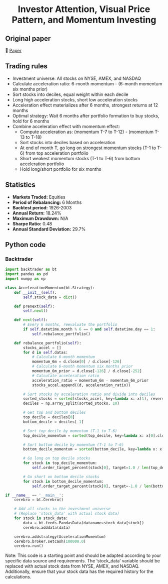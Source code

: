 <div align="center">
  <h1>Investor Attention, Visual Price Pattern, and Momentum Investing</h1>
</div>

## Original paper

📕 [Paper](https://papers.ssrn.com/sol3/papers.cfm?abstract_id=2292895)

## Trading rules

- Investment universe: All stocks on NYSE, AMEX, and NASDAQ
- Calculate acceleration ratio: 6-month momentum - (6-month momentum six months prior)
- Sort stocks into deciles, equal weight within each decile
- Long high acceleration stocks, short low acceleration stocks
- Acceleration effect materializes after 6 months, strongest returns at 12 months
- Optimal strategy: Wait 6 months after portfolio formation to buy stocks, hold for 6 months
- Combine acceleration effect with momentum effect:
    - Compute acceleration as: (momentum T-7 to T-12) - (momentum T-13 to T-18)
    - Sort stocks into deciles based on acceleration
    - At end of month T, go long on strongest momentum stocks (T-1 to T-6) from top acceleration portfolio
    - Short weakest momentum stocks (T-1 to T-6) from bottom acceleration portfolio
    - Hold long/short portfolio for six months

## Statistics

- **Markets Traded:** Equities
- **Period of Rebalancing:** 6 Months
- **Backtest period:** 1926-2003
- **Annual Return:** 18.24%
- **Maximum Drawdown:** N/A
- **Sharpe Ratio:** 0.48
- **Annual Standard Deviation:** 29.7%

## Python code

### Backtrader

```python
import backtrader as bt
import pandas as pd
import numpy as np

class AccelerationMomentum(bt.Strategy):
    def __init__(self):
        self.stock_data = dict()

    def prenext(self):
        self.next()

    def next(self):
        # Every 6 months, reevaluate the portfolio
        if self.datetime.month % 6 == 0 and self.datetime.day == 1:
            self.rebalance_portfolio()

    def rebalance_portfolio(self):
        stocks_accel = []
        for d in self.datas:
            # Calculate 6-month momentum
            momentum_6m = d.close[0] / d.close[-126]
            # Calculate 6-month momentum six months prior
            momentum_6m_prior = d.close[-126] / d.close[-252]
            # Calculate acceleration ratio
            acceleration_ratio = momentum_6m - momentum_6m_prior
            stocks_accel.append((d, acceleration_ratio))

        # Sort stocks by acceleration ratio and divide into deciles
        sorted_stocks = sorted(stocks_accel, key=lambda x: x[1], reverse=True)
        deciles = np.array_split(sorted_stocks, 10)

        # Get top and bottom deciles
        top_decile = deciles[0]
        bottom_decile = deciles[-1]

        # Sort top decile by momentum (T-1 to T-6)
        top_decile_momentum = sorted(top_decile, key=lambda x: x[0].close[0] / x[0].close[-6], reverse=True)

        # Sort bottom decile by momentum (T-1 to T-6)
        bottom_decile_momentum = sorted(bottom_decile, key=lambda x: x[0].close[0] / x[0].close[-6])

        # Go long on top decile stocks
        for stock in top_decile_momentum:
            self.order_target_percent(stock[0], target=1.0 / len(top_decile_momentum))

        # Go short on bottom decile stocks
        for stock in bottom_decile_momentum:
            self.order_target_percent(stock[0], target=-1.0 / len(bottom_decile_momentum))

if __name__ == '__main__':
    cerebro = bt.Cerebro()

    # Add all stocks in the investment universe
    # (Replace 'stock_data' with actual stock data)
    for stock in stock_data:
        data = bt.feeds.PandasData(dataname=stock_data[stock])
        cerebro.adddata(data)

    cerebro.addstrategy(AccelerationMomentum)
    cerebro.broker.setcash(100000.0)
    cerebro.run()
```

Note: This code is a starting point and should be adapted according to your specific data source and requirements. The ‘stock_data’ variable should be replaced with actual stock data from NYSE, AMEX, and NASDAQ. Additionally, ensure that your stock data has the required history for the calculations.